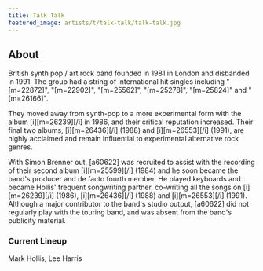 ```yaml
---
title: Talk Talk
featured_image: artists/t/talk-talk/talk-talk.jpg
---
```

## About

British synth pop / art rock band founded in 1981 in London and disbanded in 1991. The group had a string of international hit singles including "[m=22872]", "[m=22902]", "[m=25562]", "[m=25278]", "[m=25824]" and "[m=26166]".

They moved away from synth-pop to a more experimental form with the album [i][m=26239][/i] in 1986, and their critical reputation increased. 
Their final two albums, [i][m=26436][/i] (1988) and [i][m=26553][/i] (1991), are highly acclaimed and remain influential to experimental alternative rock genres.

With Simon Brenner out, [a60622] was recruited to assist with the recording of their second album [i][m=25599][/i] (1984) and he soon became the band's producer and de facto fourth member. He played keyboards and became Hollis' frequent songwriting partner, co-writing all the songs on [i][m=26239][/i] (1986), [i][m=26436][/i] (1988) and [i][m=26553][/i] (1991). Although a major contributor to the band's studio output, [a60622] did not regularly play with the touring band, and was absent from the band's publicity material.

### Current Lineup

Mark Hollis, Lee Harris

